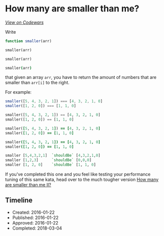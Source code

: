 # How many are smaller than me?
[*View on Codewars*](https://www.codewars.com/kata/how-many-are-smaller-than-me)

Write
```javascript
function smaller(arr)
```
```python
smaller(arr)
```
```ruby
smaller(arr)
```
```coffeescript
smaller(arr)
```
that given an array ```arr```, you have to return the amount of numbers that are smaller than ```arr[i]``` to the right.

For example:
```javascript
smaller([5, 4, 3, 2, 1]) === [4, 3, 2, 1, 0]
smaller([1, 2, 0]) === [1, 1, 0]
```
```python
smaller([5, 4, 3, 2, 1]) == [4, 3, 2, 1, 0]
smaller([1, 2, 0]) == [1, 1, 0]
```
```ruby
smaller([5, 4, 3, 2, 1]) == [4, 3, 2, 1, 0]
smaller([1, 2, 0]) == [1, 1, 0]
```
```coffeescript
smaller([5, 4, 3, 2, 1]) == [4, 3, 2, 1, 0]
smaller([1, 2, 0]) == [1, 1, 0]
```
``` haskell
smaller [5,4,3,2,1]  `shouldBe` [4,3,2,1,0]
smaller [1,2,3]      `shouldBe` [0,0,0]
smaller [1, 2, 0]    `shouldBe` [1, 1, 0]
```
If you've completed this one and you feel like testing your performance tuning of this same kata, head over to the much tougher version <a href = 'http://www.codewars.com/kata/56a1c63f3bc6827e13000006'>How many are smaller than me II?</a>


## Timeline
- Created: 2016-01-22
- Published: 2016-01-22
- Approved: 2016-01-22
- Completed: 2018-03-04